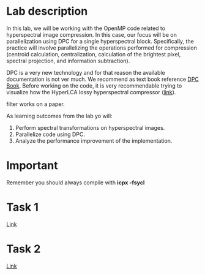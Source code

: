 # Lab description
In this lab, we will be working with the OpenMP code related to hyperspectral image compression. In this case, our focus will be on parallelization using DPC for a single hyperspectral block. Specifically, the practice will involve parallelizing the operations performed for compression (centroid calculation, centralization, calculation of the brightest pixel, spectral projection, and information subtraction).


DPC is a very new technology and for that reason the available documentation is not ver much. We recommend as text book reference [DPC Book](https://link.springer.com/content/pdf/10.1007%2F978-1-4842-5574-2.pdf). Before working on the code, it is very recommendable trying to visualize how the HyperLCA lossy hyperspectral compressor ([link](HLCA.md)).


filter works on a paper. 

As learning outcomes from the lab yo will:
1. Perform spectral transformations on hyperspectral images.
2. Parallelize code using DPC.
3. Analyze the performance improvement of the implementation.

# Important
Remember you should always compile with **icpx -fsycl**

# Task 1
[Link](src/task1)

# Task 2
[Link](src/task2)




